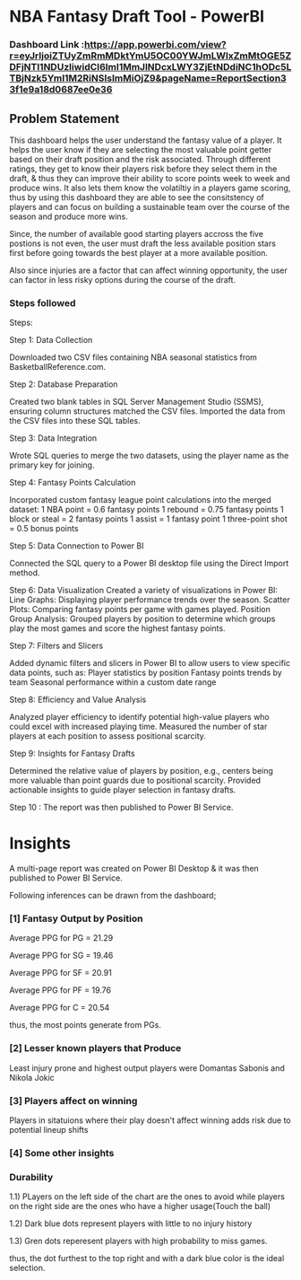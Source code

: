 # NBA Fantasy Draft Tool - PowerBI

### Dashboard Link :https://app.powerbi.com/view?r=eyJrIjoiZTUyZmRmMDktYmU5OC00YWJmLWIxZmMtOGE5ZDFjNTI1NDUzIiwidCI6ImI1MmJlNDcxLWY3ZjEtNDdiNC1hODc5LTBjNzk5YmI1M2RiNSIsImMiOjZ9&pageName=ReportSection33f1e9a18d0687ee0e36
## Problem Statement

This dashboard helps the user understand the fantasy value of a player. It helps the user know if they are selecting the most valuable point getter based on their draft position and the risk associated. Through different ratings, they get to know their players risk before they select them in the draft, & thus they can improve their ability to score points week to week and produce wins. It also lets them know the volatiltiy in a players game scoring, thus by using this dashboard they are able to see the consitstency of players and can focus on building a sustainable team over the course of the season and produce more wins.

Since, the number of available good starting players accross the five postions is not even, the user must draft the less available position stars first before going towards the best player at a more available position. 

Also since injuries are a factor that can affect winning opportunity, the user can factor in less risky options during the course of the draft.


### Steps followed 

Steps:

Step 1: Data Collection

Downloaded two CSV files containing NBA seasonal statistics from BasketballReference.com.

Step 2: Database Preparation

Created two blank tables in SQL Server Management Studio (SSMS), ensuring column structures matched the CSV files.
Imported the data from the CSV files into these SQL tables.

Step 3: Data Integration

Wrote SQL queries to merge the two datasets, using the player name as the primary key for joining.

Step 4: Fantasy Points Calculation

Incorporated custom fantasy league point calculations into the merged dataset:
1 NBA point = 0.6 fantasy points
1 rebound = 0.75 fantasy points
1 block or steal = 2 fantasy points
1 assist = 1 fantasy point
1 three-point shot = 0.5 bonus points

Step 5: Data Connection to Power BI

Connected the SQL query to a Power BI desktop file using the Direct Import method.


Step 6: Data Visualization
Created a variety of visualizations in Power BI:
Line Graphs: Displaying player performance trends over the season.
Scatter Plots: Comparing fantasy points per game with games played.
Position Group Analysis: Grouped players by position to determine which groups play the most games and score the highest fantasy points.

Step 7: Filters and Slicers

Added dynamic filters and slicers in Power BI to allow users to view specific data points, such as:
Player statistics by position
Fantasy points trends by team
Seasonal performance within a custom date range

Step 8: Efficiency and Value Analysis

Analyzed player efficiency to identify potential high-value players who could excel with increased playing time.
Measured the number of star players at each position to assess positional scarcity.

Step 9: Insights for Fantasy Drafts

Determined the relative value of players by position, e.g., centers being more valuable than point guards due to positional scarcity.
Provided actionable insights to guide player selection in fantasy drafts.
           
 
        
 
 Step 10 : The report was then published to Power BI Service.
 


# Insights

A multi-page report was created on Power BI Desktop & it was then published to Power BI Service.

Following inferences can be drawn from the dashboard;

### [1] Fantasy Output by Position 

   Average PPG for PG  = 21.29 

   Average PPG for SG  = 19.46 

   Average PPG for SF  = 20.91 

   Average PPG for PF  = 19.76 

   Average PPG for C  = 20.54


thus, the most points generate from PGs.
           
### [2] Lesser known players that Produce

 Least injury prone and highest output players were Domantas Sabonis and Nikola Jokic


  ### [3] Players affect on winning 
  
Players in sitatuions where their play doesn't affect winning adds risk due to potential lineup shifts

 ### [4] Some other insights
 
 ### Durability
 
 1.1) PLayers on the left side of the chart are the ones to avoid while players on the right side are the ones who have a higher usage(Touch the ball)
 
 1.2) Dark blue dots represent players with little to no injury history
 
 1.3) Gren dots reperesent players with high probability to miss games.
 
thus, the dot furthest to the top right and with a dark blue color is the ideal selection.
 
